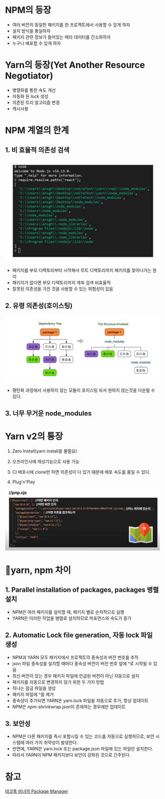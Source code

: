 # NPM의 등장
* 여러 버전의 동일한 패키지를 한 프로젝트에서 사용할 수 있게 하자
* 설치 방식을 통일하자
* 패키지 관련 정보가 들어있는 메타 데이터를 간소화하자
* 누구나 배포할 수 있게 하자


# Yarn의 등장(Yet Another Resource Negotiator)
* 병렬화를 통한 속도 개선
* 자동화 된 lock 생성
* 의존된 트리 알고리즘 변경
* 캐시사용


# NPM 계열의 한계
## 1. 비 효율적 의존성 검색

![npm](./npm.PNG)

* 패키지를 부모 디렉토리부터 시작해서 루트 디렉토리까지 패키지를 찾아나가는 원리
* 패키지가 없다면 부모 디렉토리까지 계쏙 검색 비효율적
* 잘못된 의존성을 가진 것을 사용할 수 있는 위험성이 있음

## 2. 유령 의존성(호이스팅)

![npm](./hoist.PNG)

* 평탄화 과정에서 사용하지 않는 모듈이 호이스팅 되서 원하지 않는것을 다운될 수 있다.


## 3. 너무 무거운 node_modules


# Yarn v2의 틍장
1. Zero Install(yarn install을 불필요)

2. 오프라인시에 캐싱기능으로 사용 가능

3. CI 배포시에 clone만 하면 의존성이 다 있기 떄문에 배포 속도를 줄일 수 있다.

4. Plug'n'Play

![yarnv2](./yarnv2.PNG)


# 📌yarn, npm 차이

## 1. Parallel installation of packages, packages 병렬 설치

* NPM은 여러 패키지를 설치할 때, 패키지 별로 순차적으로 실행
* YARN은 이러한 작업을 병렬로 설치하므로 퍼포먼스와 속도가 증가

## 2. Automatic Lock file generation, 자동 lock 파일 생성

* NPM과 YARN 모두 패키지에서 프로젝트의 종속성과 버전 번호를 추적
* json 파일 종속성을 설치할 때마다 종속성 버전이 버전 번호 앞에 ^로 시작될 수 있음
* 최신 버전이 있는 경우 패키지 파일에 언급된 버전이 아닌 자동으로 설치
* 패키지를 자동으로 변경하지 않기 위한 두 가지 방법
* 하나는 잠금 파일을 생성
* 패키지 파일에 ^을 제거
* 종속성이 추가되면 YARN은 yarn.lock 파일을 자동으로 추가, 항상 업데이트
* NPM은 npm-shrinkwrap.json이 존재하는 경우에만 업데이트


## 3. 보안성
* NPM은 다른 패키지를 즉시 포함시킬 수 있는 코드를 자동으로 실행하므로, 보안 시스템에 여러 가지 취약성이 발생한다.  
* 반면에, YARN은 yarn.lock 또는 package.json 파일에 있는 파일만 설치한다.  
* 따라서 YARN이 NPM 패키지보다 보안이 강화된 것으로 간주된다.



# 참고
[테코톡 비녀의 Package Manager](https://www.youtube.com/watch?v=Ds7EjE8Rhjs)
